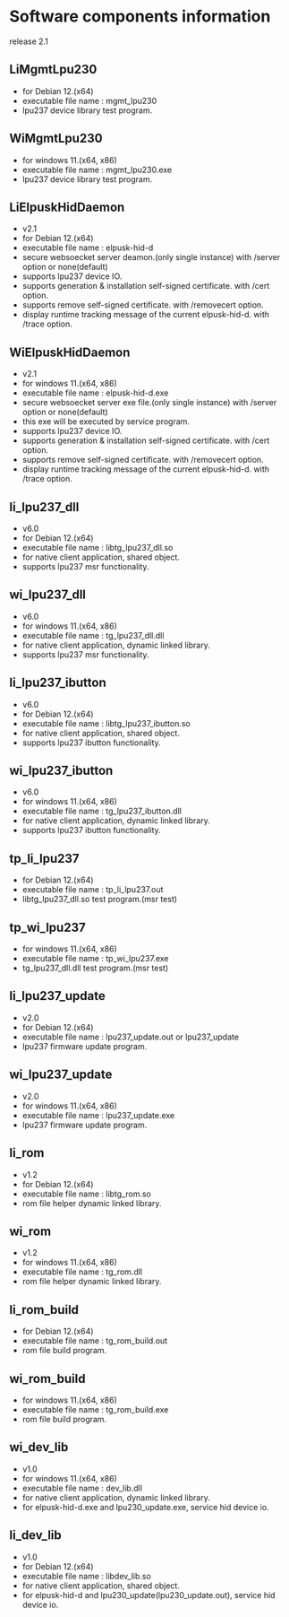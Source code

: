 # Software components information
release 2.1

## LiMgmtLpu230
- for Debian 12.(x64)
- executable file name : mgmt_lpu230
- lpu237 device library test program.

## WiMgmtLpu230
- for windows 11.(x64, x86)
- executable file name : mgmt_lpu230.exe
- lpu237 device library test program.

## LiElpuskHidDaemon
- v2.1
- for Debian 12.(x64)
- executable file name : elpusk-hid-d
- secure websoecket server deamon.(only single instance) with /server option or none(default)
- supports lpu237 device IO.
- supports generation & installation self-signed certificate. with /cert option.
- supports remove self-signed certificate. with /removecert option.
- display runtime tracking message of the current elpusk-hid-d. with /trace option.

## WiElpuskHidDaemon
- v2.1
- for windows 11.(x64, x86)
- executable file name : elpusk-hid-d.exe
- secure websoecket server exe file.(only single instance) with /server option or none(default)
- this exe will be executed by service program.
- supports lpu237 device IO.
- supports generation & installation self-signed certificate. with /cert option.
- supports remove self-signed certificate. with /removecert option.
- display runtime tracking message of the current elpusk-hid-d. with /trace option.

## li_lpu237_dll
- v6.0
- for Debian 12.(x64)
- executable file name : libtg_lpu237_dll.so
- for native client application, shared object.
- supports lpu237 msr functionality.

## wi_lpu237_dll
- v6.0
- for windows 11.(x64, x86)
- executable file name : tg_lpu237_dll.dll
- for native client application, dynamic linked library.
- supports lpu237 msr functionality.

## li_lpu237_ibutton
- v6.0
- for Debian 12.(x64)
- executable file name : libtg_lpu237_ibutton.so
- for native client application, shared object.
- supports lpu237 ibutton functionality.

## wi_lpu237_ibutton
- v6.0
- for windows 11.(x64, x86)
- executable file name : tg_lpu237_ibutton.dll
- for native client application, dynamic linked library.
- supports lpu237 ibutton functionality.

## tp_li_lpu237
- for Debian 12.(x64)
- executable file name : tp_li_lpu237.out
- libtg_lpu237_dll.so test program.(msr test)

## tp_wi_lpu237
- for windows 11.(x64, x86)
- executable file name : tp_wi_lpu237.exe
- tg_lpu237_dll.dll test program.(msr test)

## li_lpu237_update
- v2.0
- for Debian 12.(x64)
- executable file name : lpu237_update.out or lpu237_update
- lpu237 firmware update program.

## wi_lpu237_update
- v2.0
- for windows 11.(x64, x86)
- executable file name : lpu237_update.exe
- lpu237 firmware update program.

## li_rom
- v1.2
- for Debian 12.(x64)
- executable file name : libtg_rom.so
- rom file helper dynamic linked library.

## wi_rom
- v1.2
- for windows 11.(x64, x86)
- executable file name : tg_rom.dll
- rom file helper dynamic linked library.

## li_rom_build
- for Debian 12.(x64)
- executable file name : tg_rom_build.out
- rom file build program.

## wi_rom_build
- for windows 11.(x64, x86)
- executable file name : tg_rom_build.exe
- rom file build program.

## wi_dev_lib
- v1.0
- for windows 11.(x64, x86)
- executable file name : dev_lib.dll
- for native client application, dynamic linked library.
- for elpusk-hid-d.exe and lpu230_update.exe, service hid device io.

## li_dev_lib
- v1.0
- for Debian 12.(x64)
- executable file name : libdev_lib.so
- for native client application, shared object.
- for elpusk-hid-d and lpu230_update(lpu230_update.out), service hid device io.

